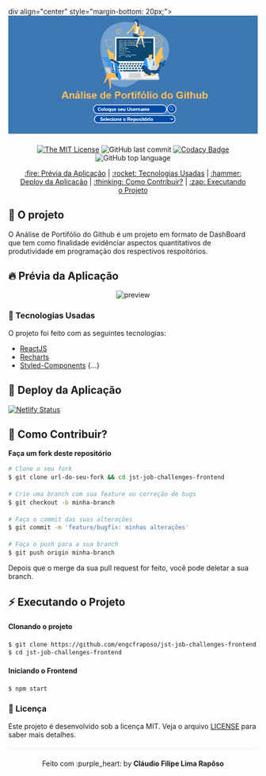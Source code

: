 div align="center" style="margin-bottom: 20px;">
<img alt="jst-job-challenges-frontend" src="./img/logo.png" width="auto" heigth="auto"/>
</div>

<div align="center" style="margin: 20px;">

[![The MIT License](https://img.shields.io/badge/license-MIT-green.svg?style=flat-square)](http://github.com/jvictorfarias/jst-job-challenges-frontend/LICENSE.md)
![GitHub last commit](https://img.shields.io/github/last-commit/engcfraposo/jst-job-challenges-frontend?color=green&style=flat-square)
[![Codacy Badge](https://app.codacy.com/project/badge/Grade/30e0ef7a3c2146498723e53c9fcaeda7)](https://www.codacy.com/manual/engcfraposo/jst-job-challenges-frontend_2?utm_source=github.com&amp;utm_medium=referral&amp;utm_content=engcfraposo/jst-job-challenges-frontend&amp;utm_campaign=Badge_Grade)
![GitHub top language](https://img.shields.io/github/languages/top/engcfraposo/jst-job-challenges-frontend?style=flat-square)


<p align="center" >
  <a href="#fire-prévia-da-aplicação"> :fire: Prévia da Aplicação</a> |
  <a href="#rocket-tecnologias-usadas"> :rocket: Tecnologias Usadas</a> |
  <a href="#hammer-deploy-da-aplicação"> :hammer: Deploy da Aplicação</a> |
  <a href="#thinking-como-contribuir?"> :thinking: Como Contribuir?</a> |
  <a href="#zap-executando-o-projeto"> :zap: Executando o Projeto </a>
</p>

</div>

## :barber: O projeto

O Análise de Portifólio do Github é um projeto em formato de DashBoard que tem como finalidade evidênciar aspectos quantitativos de produtividade em programação dos respectivos respoitórios.

## :fire: Prévia da Aplicação

<div align="center">
<img src="./img/dashboard.png" alt="preview"/>
</div>

### :rocket: Tecnologias Usadas

O projeto foi feito com as seguintes tecnologias:

- [ReactJS](https://pt-br.reactjs.org/)
- [Recharts](https://recharts.org/)
- [Styled-Components](https://styled-components.com/)
{...}

## :hammer: Deploy da Aplicação

[![Netlify Status](https://api.netlify.com/api/v1/badges/8316b6e0-f98a-4c2b-8bcb-65adf499bf41/deploy-status)](https://app.netlify.com/sites/jst-job-challenges-frontend/deploys)


## :thinking: Como Contribuir?
**Faça um fork deste repositório**

```bash
# Clone o seu fork
$ git clone url-do-seu-fork && cd jst-job-challenges-frontend

# Crie uma branch com sua feature ou correção de bugs
$ git checkout -b minha-branch

# Faça o commit das suas alterações
$ git commit -m 'feature/bugfix: minhas alterações'

# Faça o push para a sua branch
$ git push origin minha-branch
```

Depois que o merge da sua pull request for feito, você pode deletar a sua branch.

## :zap: Executando o Projeto
#### Clonando o projeto
```sh
$ git clone https://github.com/engcfraposo/jst-job-challenges-frontend.git
$ cd jst-job-challenges-frontend
```

#### Iniciando o Frontend
```sh
$ npm start
```

### :memo: Licença

Este projeto é desenvolvido sob a licença MIT. Veja o arquivo [LICENSE](LICENSE.md) para saber mais detalhes.

<p align="center" style="margin-top: 20px; border-top: 1px solid #eee; padding-top: 20px;">Feito com :purple_heart: by <strong> Cláudio Filipe Lima Rapôso</strong> </p>
